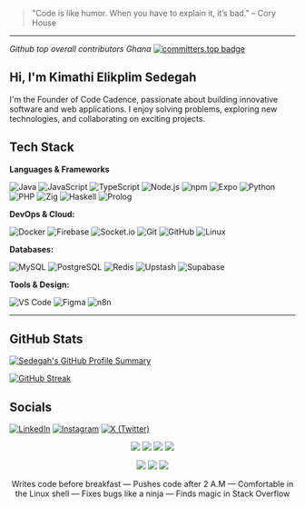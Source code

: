 > "Code is like humor. When you have to explain it, it’s bad." – Cory House

---
*Github top overall contributors Ghana*    [![committers.top badge](https://user-badge.committers.top/ghana_private/sedegah.svg)](https://user-badge.committers.top/ghana_private/sedegah)


## Hi, I'm Kimathi Elikplim Sedegah 
I'm the Founder of Code Cadence, passionate about building innovative software and web applications. I enjoy solving problems, exploring new technologies, and collaborating on exciting projects.


##  Tech Stack

**Languages & Frameworks**

![Java](https://img.shields.io/badge/Java-ED8B00?style=for-the-badge&logo=openjdk&logoColor=white)
![JavaScript](https://img.shields.io/badge/JavaScript-F7DF1E?style=for-the-badge&logo=javascript&logoColor=black)
![TypeScript](https://img.shields.io/badge/TypeScript-3178C6?style=for-the-badge&logo=typescript&logoColor=white)
![Node.js](https://img.shields.io/badge/Node.js-339933?style=for-the-badge&logo=nodedotjs&logoColor=white)
![npm](https://img.shields.io/badge/npm-CB3837?style=for-the-badge&logo=npm&logoColor=white)
![Expo](https://img.shields.io/badge/Expo-000020?style=for-the-badge&logo=expo&logoColor=white)
![Python](https://img.shields.io/badge/Python-3776AB?style=for-the-badge&logo=python&logoColor=white)
![PHP](https://img.shields.io/badge/PHP-777BB4?style=for-the-badge&logo=php&logoColor=white)
![Zig](https://img.shields.io/badge/Zig-F7A41D?style=for-the-badge&logo=zig&logoColor=black)
![Haskell](https://img.shields.io/badge/Haskell-5D4F85?style=for-the-badge&logo=haskell&logoColor=white)
![Prolog](https://img.shields.io/badge/Prolog-E61B23?style=for-the-badge&logo=swipl&logoColor=white)

**DevOps & Cloud:**

![Docker](https://img.shields.io/badge/Docker-2496ED?style=for-the-badge\&logo=docker\&logoColor=white)
![Firebase](https://img.shields.io/badge/Firebase-FFCA28?style=for-the-badge\&logo=firebase\&logoColor=black)
![Socket.io](https://img.shields.io/badge/Socket.io-010101?style=for-the-badge\&logo=socket.io\&logoColor=white)
![Git](https://img.shields.io/badge/Git-F05032?style=for-the-badge\&logo=git\&logoColor=white)
![GitHub](https://img.shields.io/badge/GitHub-181717?style=for-the-badge\&logo=github\&logoColor=white)
![Linux](https://img.shields.io/badge/Linux-FCC624?style=for-the-badge\&logo=linux\&logoColor=black)

**Databases:**

![MySQL](https://img.shields.io/badge/MySQL-4479A1?style=for-the-badge\&logo=mysql\&logoColor=white)
![PostgreSQL](https://img.shields.io/badge/PostgreSQL-4169E1?style=for-the-badge\&logo=postgresql\&logoColor=white)
![Redis](https://img.shields.io/badge/Redis-DC382D?style=for-the-badge\&logo=redis\&logoColor=white)
![Upstash](https://img.shields.io/badge/Upstash-01B755?style=for-the-badge\&logo=upstash\&logoColor=white)
![Supabase](https://img.shields.io/badge/Supabase-3ECF8E?style=for-the-badge\&logo=supabase\&logoColor=white)

**Tools & Design:**

![VS Code](https://img.shields.io/badge/VS_Code-007ACC?style=for-the-badge\&logo=visual-studio-code\&logoColor=white)
![Figma](https://img.shields.io/badge/Figma-F24E1E?style=for-the-badge\&logo=figma\&logoColor=white)
![n8n](https://img.shields.io/badge/n8n-A463F2?style=for-the-badge&logo=n8n&logoColor=white)

---
##  GitHub Stats

[![Sedegah's GitHub Profile Summary](https://github-profile-summary-cards.vercel.app/api/cards/profile-details?username=sedegah&theme=github_dark)](https://github.com/sedegah)

[![GitHub Streak](https://streak-stats.demolab.com?user=sedegah&theme=github-dark&hide_border=true)](https://github.com/sedegah)



## Socials

[![LinkedIn](https://img.shields.io/badge/LinkedIn-0077B5?style=for-the-badge&logo=linkedin&logoColor=white)](https://www.linkedin.com/in/kimathi-sedegah)
[![Instagram](https://img.shields.io/badge/Instagram-E4405F?style=for-the-badge&logo=instagram&logoColor=white)](https://www.instagram.com/kim.ath.i)
[![X (Twitter)](https://img.shields.io/badge/X-000000?style=for-the-badge&logo=x&logoColor=white)](https://x.com/mr.kimathi)



<p align="center">
  <img src="https://img.shields.io/badge/Code%20Addict-F06529?style=for-the-badge&logo=codewars&logoColor=white" />
  <img src="https://img.shields.io/badge/Midnight%20Committer-6e40c9?style=for-the-badge&logo=github&logoColor=white" />
  <img src="https://img.shields.io/badge/Version%20Control%20Pro-181717?style=for-the-badge&logo=git&logoColor=white" />
  <img src="https://img.shields.io/badge/Terminal%20Warrior-000000?style=for-the-badge&logo=gnubash&logoColor=white" />
</p>

<p align="center">
  <img src="https://img.shields.io/badge/Bug%20Squasher-DD4B25?style=for-the-badge&logo=bugatti&logoColor=white" />
  <img src="https://img.shields.io/badge/Caffeine%20Powered-6f4e37?style=for-the-badge&logo=buymeacoffee&logoColor=white" />
  <img src="https://img.shields.io/badge/Stack%20Overflow%20Lurker-F58025?style=for-the-badge&logo=stackoverflow&logoColor=white" />
</p>

<p align="center">
  Writes code before breakfast — Pushes code after 2 A.M — Comfortable in the Linux shell — Fixes bugs like a ninja — Finds magic in Stack Overflow
</p>
